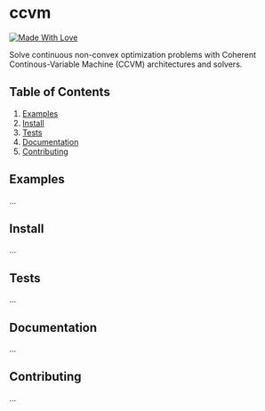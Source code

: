 # ccvm
[![Made With Love](https://img.shields.io/badge/Made%20With-Love-green.svg)](https://github.com/1QB-Information-Technologies/ccvm)

Solve continuous non-convex optimization problems with Coherent Continous-Variable Machine (CCVM) architectures and solvers.

## Table of Contents
1. [Examples](#examples)
2. [Install](#install)
3. [Tests](#tests)
4. [Documentation](#documentation)
5. [Contributing](#contributing)


## Examples  <a name="examples"></a>

...


## Install  <a name="install"></a>

...


## Tests  <a name="tests"></a>

...


## Documentation  <a name="documentation"></a>

...


## Contributing  <a name="contributing"></a>

...
